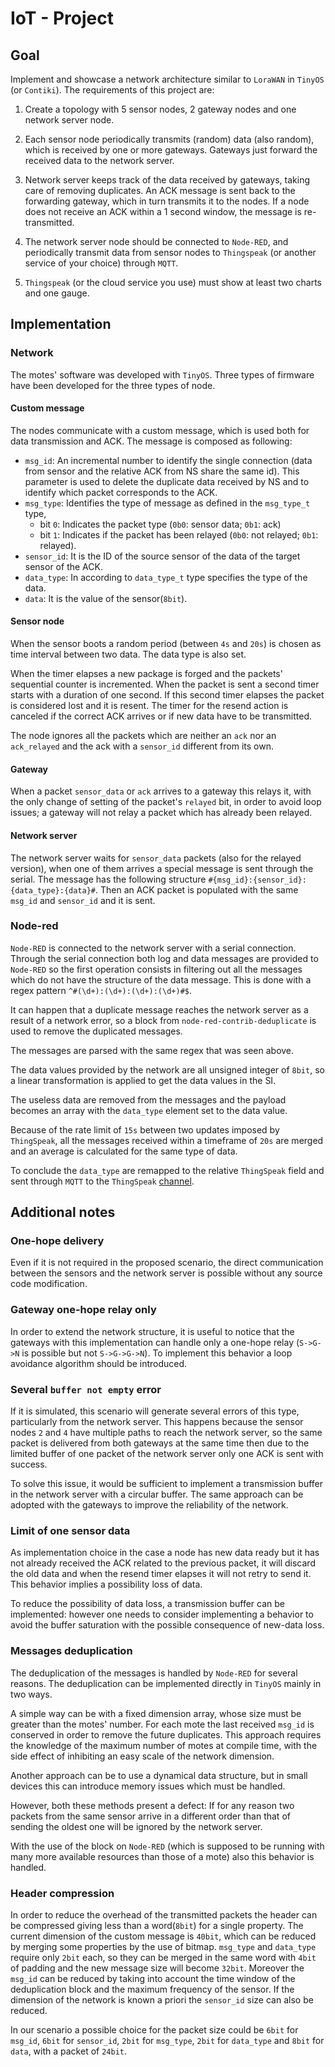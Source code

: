 # IoT - Project

## Goal

Implement and showcase a network architecture similar to `LoraWAN` in `TinyOS` (or `Contiki`). The requirements of this project are:

1. Create a topology with 5 sensor nodes, 2 gateway nodes and one network server node.

1. Each sensor node periodically transmits (random) data (also random), which is received by one or more gateways. Gateways just forward the received data to the network server.

1. Network server keeps track of the data received by gateways, taking care of removing duplicates. An ACK message is sent back to the forwarding gateway, which in turn transmits it to the nodes. If a node does not receive an ACK within a 1 second window, the message is re-transmitted.

1. The network server node should be connected to `Node-RED`, and periodically transmit data from sensor nodes to `Thingspeak` (or another service of your choice) through `MQTT`.

1. `Thingspeak` (or the cloud service you use) must show at least two charts and one gauge.

## Implementation

### Network

The motes' software was developed with `TinyOS`. Three types of firmware have been developed for the three types of node.

#### Custom message

The nodes communicate with a custom message, which is used both for data transmission and ACK. The message is composed as following:

- `msg_id`: An incremental number to identify the single connection (data from sensor and the relative ACK from NS share the same id). This parameter is used to delete the duplicate data received by NS and to identify which packet corresponds to the ACK.
- `msg_type`: Identifies the type of message as defined in the `msg_type_t` type,
    - bit `0`: Indicates the packet type (`0b0`: sensor data; `0b1`: ack)
    - bit `1`: Indicates if the packet has been relayed (`0b0`: not relayed; `0b1`: relayed).
- `sensor_id`: It is the ID of the source sensor of the data of the target sensor of the ACK.
- `data_type`: In according to `data_type_t` type specifies the type of the data.
- `data`: It is the value of the sensor(`8bit`).

#### Sensor node

When the sensor boots a random period (between `4s` and `20s`) is chosen as time interval between two data. The data type is also set.

When the timer elapses a new package is forged and the packets' sequential counter is incremented. When the packet is sent a second timer starts with a duration of one second. If this second timer elapses the packet is considered lost and it is resent. The timer for the resend action is canceled if the correct ACK arrives or if new data have to be transmitted.

The node ignores all the packets which are neither an `ack` nor an `ack_relayed` and the ack with a `sensor_id` different from its own.

#### Gateway

When a packet `sensor_data` or `ack` arrives to a gateway this relays it, with the only change of setting of the packet's `relayed` bit, in order to avoid loop issues; a gateway will not relay a packet which has already been relayed.

#### Network server

The network server waits for `sensor_data` packets (also for the relayed version), when one of them arrives a special message is sent through the serial. The message has the following structure `#{msg_id}:{sensor_id}:{data_type}:{data}#`. Then an ACK packet is populated with the same `msg_id` and `sensor_id` and it is sent.

### Node-red

`Node-RED` is connected to the network server with a serial connection. Through the serial connection both log and data messages are provided to `Node-RED` so the first operation consists in filtering out all the messages which do not have the structure of the data message. This is done with a regex pattern `^#(\d+):(\d+):(\d+):(\d+)#$`.

It can happen that a duplicate message reaches the network server as a result of a network error, so a block from `node-red-contrib-deduplicate` is used to remove the duplicated messages.

The messages are parsed with the same regex that was seen above.

The data values provided by the network are all unsigned integer of `8bit`, so a linear transformation is applied to get the data values in the SI.

The useless data are removed from the messages and the payload becomes an array with the `data_type` element set to the data value.

Because of the rate limit of `15s` between two updates imposed by `ThingSpeak`, all the messages received within a timeframe of `20s` are merged and an average is calculated for the same type of data.

To conclude the `data_type` are remapped to the relative `ThingSpeak` field and sent through `MQTT` to the `ThingSpeak` [channel](https://thingspeak.com/channels/1126451).

## Additional notes

### One-hope delivery

Even if it is not required in the proposed scenario, the direct communication between the sensors and the network server is possible without any source code modification.

### Gateway one-hope relay only

In order to extend the network structure, it is useful to notice that the gateways with this implementation can handle only a one-hope relay (`S->G->N` is possible but not `S->G->G->N`). To implement this behavior a loop avoidance algorithm should be introduced.

### Several `buffer not empty` error

If it is simulated, this scenario will generate several errors of this type, particularly from the network server. This happens because the sensor nodes `2` and `4` have multiple paths to reach the network server, so the same packet is delivered from both gateways at the same time then due to the limited buffer of one packet of the network server only one ACK is sent with success.

To solve this issue, it would be sufficient to implement a transmission buffer in the network server with a circular buffer. The same approach can be adopted with the gateways to improve the reliability of the network.

### Limit of one sensor data

As implementation choice in the case a node has new data ready but it has not already received the ACK related to the previous packet, it will discard the old data and when the resend timer elapses it will not retry to send it. This behavior implies a possibility loss of data.

To reduce the possibility of data loss, a transmission buffer can be implemented: however one needs to consider implementing a behavior to avoid the buffer saturation with the possible consequence of new-data loss.

### Messages deduplication

The deduplication of the messages is handled by `Node-RED` for several reasons. The deduplication can be implemented directly in `TinyOS` mainly in two ways.

A simple way can be with a fixed dimension array, whose size must be greater than the motes' number. For each mote the last received `msg_id` is conserved in order to remove the future duplicates. This approach requires the knowledge of the maximum number of motes at compile time, with the side effect of inhibiting an easy scale of the network dimension.

Another approach can be to use a dynamical data structure, but in small devices this can introduce memory issues which must be handled.

However, both these methods present a defect: If for any reason two packets from the same sensor arrive in a different order than that of sending the oldest one will be ignored by the network server.

With the use of the block on `Node-RED` (which is supposed to be running with many more available resources than those of a mote) also this behavior is handled.

### Header compression

In order to reduce the overhead of the transmitted packets the header can be compressed giving less than a word(`8bit`) for a single property. The current dimension of the custom message is `40bit`, which can be reduced by merging some properties by the use of bitmap. `msg_type` and `data_type` require only `2bit` each, so they can be merged in the same word with `4bit` of padding and the new message size  will become `32bit`. Moreover the `msg_id` can be reduced by taking into account the time window of the deduplication block and the maximum frequency of the sensor. If the dimension of the network is known a priori the `sensor_id` size can also be reduced.

In our scenario a possible choice for the packet size could be `6bit` for `msg_id`, `6bit` for `sensor_id`, `2bit` for `msg_type`, `2bit` for `data_type` and `8bit` for `data`, with a packet of `24bit`.